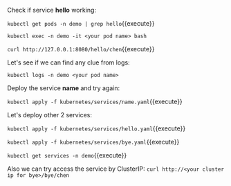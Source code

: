 Check if service **hello** working:

`kubectl get pods -n demo | grep hello`{{execute}}

`kubectl exec -n demo -it <your pod name> bash`

`curl http://127.0.0.1:8080/hello/chen`{{execute}}

Let's see if we can find any clue from logs:

`kubectl logs -n demo <your pod name>`

Deploy the service **name** and try again:

`kubectl apply -f kubernetes/services/name.yaml`{{execute}}

Let's deploy other 2 services:

`kubectl apply -f kubernetes/services/hello.yaml`{{execute}}

`kubectl apply -f kubernetes/services/bye.yaml`{{execute}}

`kubectl get services -n demo`{{execute}}

Also we can try access the service by ClusterIP:
`curl http://<your cluster ip for bye>/bye/chen`

